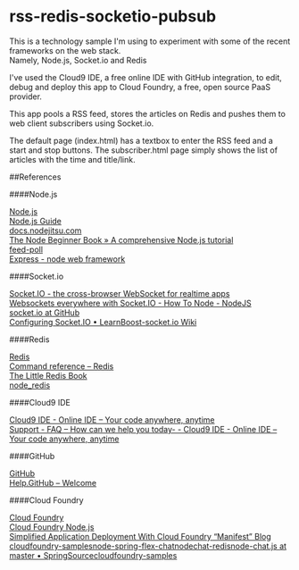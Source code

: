rss-redis-socketio-pubsub
=========================

This is a technology sample I'm using to experiment with some of the recent frameworks on the web stack.  
Namely, Node.js, Socket.io and Redis

I've used the Cloud9 IDE, a free online IDE with GitHub integration, to edit, debug and deploy this app to Cloud Foundry, a free, open source PaaS provider.

This app pools a RSS feed, stores the articles on Redis and pushes them to web client subscribers using Socket.io.

The default page (index.html) has a textbox to enter the RSS feed and a start and stop buttons.
The subscriber.html page simply shows the list of articles with the time and title/link. 

##References

####Node.js

[Node.js](http://nodejs.org)  
[Node.js Guide](http://nodemanual.org/latest/nodejs_dev_guide/)  
[docs.nodejitsu.com](http://docs.nodejitsu.com/)  
[The Node Beginner Book » A comprehensive Node.js tutorial](http://www.nodebeginner.org/)  
[feed-poll](https://github.com/sentientwaffle/feed-poll)  
[Express - node web framework](http://expressjs.com/)

####Socket.io

[Socket.IO - the cross-browser WebSocket for realtime apps](http://socket.io/)  
[Websockets everywhere with Socket.IO - How To Node - NodeJS](http://howtonode.org/websockets-socketio)  
[socket.io at GitHub](https://github.com/LearnBoost/socket.io)  
[Configuring Socket.IO • LearnBoost-socket.io Wiki](https://github.com/LearnBoost/Socket.IO/wiki/Configuring-Socket.IO)

####Redis

[Redis](http://redis.io/)  
[Command reference – Redis](http://redis.io/commands)  
[The Little Redis Book](http://openmymind.net/2012/1/23/The-Little-Redis-Book/)  
[node_redis](https://github.com/mranney/node_redis)

####Cloud9 IDE

[Cloud9 IDE - Online IDE – Your code anywhere, anytime](http://c9.io/)  
[Support - FAQ – How can we help you today- - Cloud9 IDE - Online IDE – Your code anywhere, anytime](http://c9.io/site/category/faq/)

####GitHub

[GitHub](https://github.com/)  
[Help.GitHub – Welcome](http://help.github.com/)

####Cloud Foundry

[Cloud Foundry](http://www.cloudfoundry.com/)  
[Cloud Foundry Node.js](http://docs.cloudfoundry.com/frameworks/nodejs/nodejs.html)  
[Simplified Application Deployment With Cloud Foundry “Manifest” Blog](http://blog.cloudfoundry.com/post/13481010498/simplified-application-deployment-with-cloud-foundry-manifest)  
[cloudfoundry-samplesnode-spring-flex-chatnodechat-redisnode-chat.js at master • SpringSourcecloudfoundry-samples](https://github.com/SpringSource/cloudfoundry-samples/blob/master/node-spring-flex-chat/nodechat-redis/node-chat.js#L33)